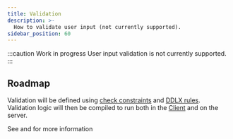 ```yaml
---
title: Validation
description: >-
  How to validate user input (not currently supported).
sidebar_position: 60
---
```


:::caution Work in progress
User input validation is not currently supported.
:::

## Roadmap

Validation will be defined using [check constraints](./constraints.md#check-constraints) and [DDLX rules](../../api/ddlx.md). Validation logic will then be compiled to run both in the [Client](../data-access/client.md) and on the server.

See <DocPageLink path="reference/architecture" /> and <DocPageLink path="reference/roadmap" /> for more information 